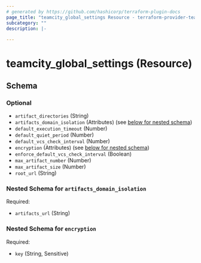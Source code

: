 ```yaml
---
# generated by https://github.com/hashicorp/terraform-plugin-docs
page_title: "teamcity_global_settings Resource - terraform-provider-teamcity"
subcategory: ""
description: |-
  
---
```


# teamcity_global_settings (Resource)





<!-- schema generated by tfplugindocs -->
## Schema

### Optional

- `artifact_directories` (String)
- `artifacts_domain_isolation` (Attributes) (see [below for nested schema](#nestedatt--artifacts_domain_isolation))
- `default_execution_timeout` (Number)
- `default_quiet_period` (Number)
- `default_vcs_check_interval` (Number)
- `encryption` (Attributes) (see [below for nested schema](#nestedatt--encryption))
- `enforce_default_vcs_check_interval` (Boolean)
- `max_artifact_number` (Number)
- `max_artifact_size` (Number)
- `root_url` (String)

<a id="nestedatt--artifacts_domain_isolation"></a>
### Nested Schema for `artifacts_domain_isolation`

Required:

- `artifacts_url` (String)


<a id="nestedatt--encryption"></a>
### Nested Schema for `encryption`

Required:

- `key` (String, Sensitive)
